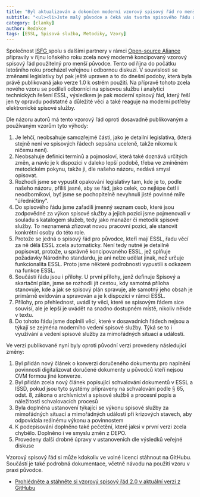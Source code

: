 ```yaml
---
title: "Byl aktualizován a dokončen moderní vzorový spisový řád ro menší původce"
subtitle: "<ul><li>Jste malý původce a čeká vás tvorba spisového řádu a nevíte jak do toho?<li>Přijdou vám dosud publikované spisové řády nesmyslné a nemoderní? Máte pravdu.<li>Byl připraven zcela nově koncipovaný vzorový spisový řád a ten je teď v aktualizované verzi 1.0 i s dokumentací a návodem.</ul>"
category: [clanky]
author: Redakce
tags: [ESSL, Spisová služba, Metodiky, Vzory]
---
```


Společnost [ISFG ](https://www.isfgroup.cz)  spolu s dalšími partnery v rámci [Open-source Aliance](https://www.osaliance.cz) připravily  v říjnu loňského roku zcela nový moderně  koncipovaný vzorový spisový řád použitelný pro menší původce. Tento od října do počátku letošního roku procházel veřejnou i odbornou diskuzí. V souvislosti se změnami legislativy byl pak ještě upraven a to do dnešní podoby, která byla právě publikovaná jako verze 1.0 k ostrém použití. Na přípravě tohoto zcela nového vzoru se podíleli odborníci na spisovou službu i analytici technických řešení ESSL, výsledkem je pak moderní spisový řád, který řeší jen ty opravdu podstatné a důležité věci a také reaguje na moderní potřeby elektronické spisové služby. 

Dle názoru autorů má tento vzorový řád oproti dosavadně publikovaným a používaným vzorům tyto výhody:

1. Je lehčí, neobsahuje samozřejmé části, jako je detailní legislativa, (která stejně není ve spisových řádech sepsána uceleně, takže nikomu k ničemu není).
2. Neobsahuje definici termínů a pojmosloví, která také doznává určitých změn, a navíc je k dispozici v daleko lepší podobě, třeba ve zmíněném metodickém pokynu, takže ji, dle našeho názoru, nedává smysl opisovat.
3. Rozhodli jsme se vypustit opakování legislativy tam, kde je to, podle našeho názoru, příliš jasné, aby se řád, jako celek, co nejlépe četl i neodborníkovi, byť jsme se pochopitelně nevyhnuli jisté povinné míře "úředničtiny".
4. Do spisového řádu jsme zařadili jmenný seznam osob, které jsou zodpovědné za výkon spisové služby a jejich pozici jsme pojmenovali    v souladu s katalogem služeb, tedy jako manažer či metodik spisové služby. To neznamená zřizovat novou pracovní pozici, ale stanovit konkrétní osoby do této role.
5. Protože se jedná o spisový řád pro původce, kteří mají ESSL, řadu věcí za ně dělá ESSL zcela automaticky. Není tedy nutné je detailně popisovat, protože, u správně koncipovaného ESSL, jež splňuje požadavky Národního standardu, je ani nelze udělat jinak, než určuje funkcionalita ESSL. Proto jsme některé podrobnosti vypustili s odkazem na funkce ESSL.
6. Součástí řádu jsou i přílohy. U první přílohy, jenž definuje Spisový a skartační plán, jsme se rozhodli jít cestou, kdy samotná příloha stanovuje, kde a jak se spisový plán spravuje, ale samotný jeho obsah je primárně evidován a spravován a je k dispozici v rámci ESSL.
7. Přílohy, pro přehlednost, uvádí ty věci, které se spisovým řádem sice souvisí, ale je lepší je uvádět na snadno dostupném místě, nikoliv někde v textu.
8. Do tohoto řádu jsme doplnili věci, které v dosavadních řádech nejsou a týkají se zejména moderního vedení spisové služby. Týká se to i využívání a vedení spisové služby za mimořádných situací a událostí.



Ve verzi publikované nyní byly oproti původní verzi provedeny následující změny:

1. Byl přidán nový článek o konverzi doručeného dokumentu pro naplnění povinnosti digitalizovat doručené dokumenty u původců kteří nejsou OVM formou jiné konverze.
2. Byl přidán zcela nový článek popisující schvalování dokumentů v ESSL a ISSD, pokud jsou tyto systémy připraveny na schvalování podle § 65, odst. 8, zákona o archívnictví a spisové službě a procesní popis a náležitosti schvalovacích procesů
3. Byla doplněna ustanovení týkající se výkonu spisové služby za mimořádných situací a mimořádných událostí při krizových stavech, aby odpovídala reálnému výkonu a povinnostem
4. K podepisování doplněno také pečetění, které jaksi v první verzi zcela chybělo. Doplněno i ve smyslu změn z DEPO.
5. Provedeny další drobné úpravy v ustanoveních dle výsledků veřejné diskuse


Vzorový spisový řád si může kdokoliv ve volné licenci stáhnout na GitHubu. Součástí je také podrobná dokumentace, včetně návodu na použití vzoru v praxi původce. 

- [Prohlédněte a stáhněte si vzorový spisový řád 2.0 v aktuální verzi z GitHubu](https://github.com/OPENCZEG/czeg_tools/tree/master/templates/vzorovy_spisovy_rad_ESSL_moderni/v1.0)